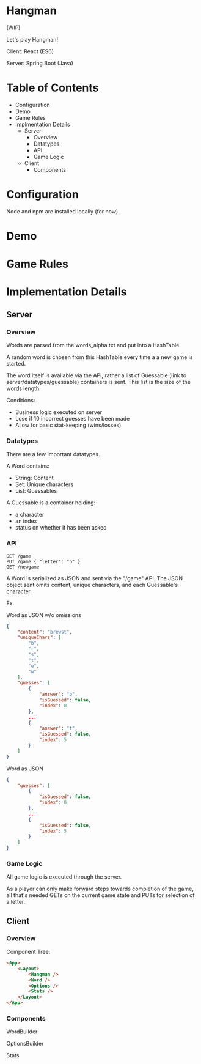 # Hangman

(WIP)

Let's play Hangman!

Client: React (ES6)

Server: Spring Boot (Java)
 
# Table of Contents

- Configuration
- Demo
- Game Rules
- Implmentation Details
    - Server
        - Overview
        - Datatypes
        - API
        - Game Logic
    - Client
        - Components
        
# Configuration

Node and npm are installed locally (for now).

# Demo
# Game Rules
# Implementation Details

## Server

### Overview

Words are parsed from the words_alpha.txt and put into a HashTable.

A random word is chosen from this HashTable every time a a new game is started.

The word itself is available via the API, rather a list of Guessable (link to server/datatypes/guessable) containers is sent. This list is the size of the words length.

Conditions:

- Business logic executed on server
- Lose if 10 incorrect guesses have been made
- Allow for basic stat-keeping (wins/losses)

### Datatypes

There are a few important datatypes.

A Word contains:
- String: Content
- Set: Unique characters
- List: Guessables 

A Guessable is a container holding: 
- a character
- an index
- status on whether it has been asked

### API

```
GET /game
PUT /game { "letter": "b" }
GET /newgame
```

A Word is serialized as JSON and sent via the "/game" API. The JSON object sent omits content, unique characters, and each Guessable's character.

Ex.

Word as JSON w/o omissions
```JSON
{
    "content": "brewst",
    "uniqueChars": [
        "b",
        "r",
        "s",
        "t",
        "e",
        "w"
    ],
    "guesses": [
        {
            "answer": "b",
            "isGuessed": false,
            "index": 0
        },
        ...
        {
            "answer": "t",
            "isGuessed": false,
            "index": 5
        }
    ]
}
```


Word as JSON
```JSON
{
    "guesses": [
        {
            "isGuessed": false,
            "index": 0
        },
        ...
        {
            "isGuessed": false,
            "index": 5
        }
    ]
}
```


### Game Logic

All game logic is executed through the server. 

As a player can only make forward steps towards completion of the game, all that's needed GETs on the current game state and PUTs for selection of a letter.

## Client

### Overview

Component Tree:

```HTML
<App>
    <Layout>
        <Hangman />
        <Word />
        <Options />
        <Stats />
    </Layout>
</App>
```

### Components

WordBuilder

OptionsBuilder

Stats